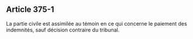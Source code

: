 Article 375-1
----
La partie civile est assimilée au témoin en ce qui concerne le paiement des
indemnités, sauf décision contraire du tribunal.
